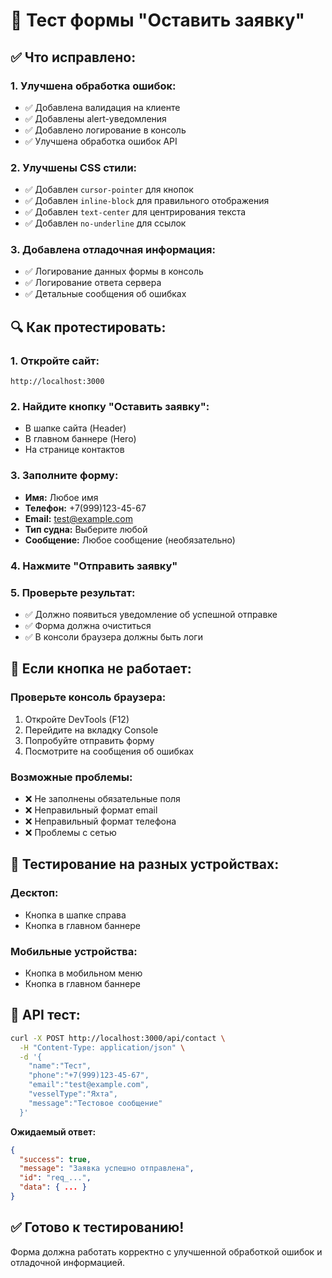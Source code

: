 # 🧪 Тест формы "Оставить заявку"

## ✅ Что исправлено:

### **1. Улучшена обработка ошибок:**
- ✅ Добавлена валидация на клиенте
- ✅ Добавлены alert-уведомления
- ✅ Добавлено логирование в консоль
- ✅ Улучшена обработка ошибок API

### **2. Улучшены CSS стили:**
- ✅ Добавлен `cursor-pointer` для кнопок
- ✅ Добавлен `inline-block` для правильного отображения
- ✅ Добавлен `text-center` для центрирования текста
- ✅ Добавлен `no-underline` для ссылок

### **3. Добавлена отладочная информация:**
- ✅ Логирование данных формы в консоль
- ✅ Логирование ответа сервера
- ✅ Детальные сообщения об ошибках

## 🔍 Как протестировать:

### **1. Откройте сайт:**
```
http://localhost:3000
```

### **2. Найдите кнопку "Оставить заявку":**
- В шапке сайта (Header)
- В главном баннере (Hero)
- На странице контактов

### **3. Заполните форму:**
- **Имя:** Любое имя
- **Телефон:** +7(999)123-45-67
- **Email:** test@example.com
- **Тип судна:** Выберите любой
- **Сообщение:** Любое сообщение (необязательно)

### **4. Нажмите "Отправить заявку"**

### **5. Проверьте результат:**
- ✅ Должно появиться уведомление об успешной отправке
- ✅ Форма должна очиститься
- ✅ В консоли браузера должны быть логи

## 🐛 Если кнопка не работает:

### **Проверьте консоль браузера:**
1. Откройте DevTools (F12)
2. Перейдите на вкладку Console
3. Попробуйте отправить форму
4. Посмотрите на сообщения об ошибках

### **Возможные проблемы:**
- ❌ Не заполнены обязательные поля
- ❌ Неправильный формат email
- ❌ Неправильный формат телефона
- ❌ Проблемы с сетью

## 📱 Тестирование на разных устройствах:

### **Десктоп:**
- Кнопка в шапке справа
- Кнопка в главном баннере

### **Мобильные устройства:**
- Кнопка в мобильном меню
- Кнопка в главном баннере

## 🔧 API тест:

```bash
curl -X POST http://localhost:3000/api/contact \
  -H "Content-Type: application/json" \
  -d '{
    "name":"Тест",
    "phone":"+7(999)123-45-67",
    "email":"test@example.com",
    "vesselType":"Яхта",
    "message":"Тестовое сообщение"
  }'
```

**Ожидаемый ответ:**
```json
{
  "success": true,
  "message": "Заявка успешно отправлена",
  "id": "req_...",
  "data": { ... }
}
```

## ✅ Готово к тестированию!

Форма должна работать корректно с улучшенной обработкой ошибок и отладочной информацией.
